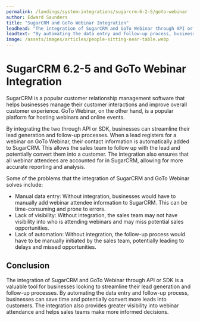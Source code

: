 ```yaml
---
permalink: /landings/system-integrations/sugarcrm-6-2-5/goto-webinar
author: Edward Saunders
title: "SugarCRM and GoTo Webinar Integration"
leadhead: "The integration of SugarCRM and GoTo Webinar through API or SDK is a valuable tool for businesses looking to streamline their lead generation and follow-up processes"
leadtext: "By automating the data entry and follow-up process, businesses can save time and potentially convert more leads into customers. The integration also provides greater visibility into webinar attendance and helps sales teams make more informed decisions."
image: /assets/images/articles/people-sitting-near-table.webp
---
```

<div class="arttext">	<h1>SugarCRM 6.2-5 and GoTo Webinar Integration</h1>
	<p>SugarCRM is a popular customer relationship management software that helps businesses manage their customer interactions and improve overall customer experience. GoTo Webinar, on the other hand, is a popular platform for hosting webinars and online events.</p>
	<p>By integrating the two through API or SDK, businesses can streamline their lead generation and follow-up processes. When a lead registers for a webinar on GoTo Webinar, their contact information is automatically added to SugarCRM. This allows the sales team to follow up with the lead and potentially convert them into a customer. The integration also ensures that all webinar attendees are accounted for in SugarCRM, allowing for more accurate reporting and analysis.</p>
	<p>Some of the problems that the integration of SugarCRM and GoTo Webinar solves include:</p>
	<ul>
		<li>Manual data entry: Without integration, businesses would have to manually add webinar attendee information to SugarCRM. This can be time-consuming and prone to errors.</li>
		<li>Lack of visibility: Without integration, the sales team may not have visibility into who is attending webinars and may miss potential sales opportunities.</li>
		<li>Lack of automation: Without integration, the follow-up process would have to be manually initiated by the sales team, potentially leading to delays and missed opportunities.</li>
	</ul>
	<h2>Conclusion</h2>
	<p>The integration of SugarCRM and GoTo Webinar through API or SDK is a valuable tool for businesses looking to streamline their lead generation and follow-up processes. By automating the data entry and follow-up process, businesses can save time and potentially convert more leads into customers. The integration also provides greater visibility into webinar attendance and helps sales teams make more informed decisions.</p>
</div>